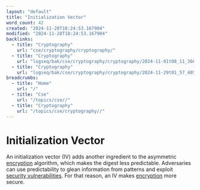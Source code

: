 ```yaml
---
layout: "default"
title: "Initialization Vector"
word_count: 42
created: "2024-11-28T18:24:53.167904"
modified: "2024-11-28T18:24:53.167904"
backlinks:
  - title: "Cryptography"
    url: "cse/cryptography/cryptography/"
  - title: "Cryptography"
    url: "logseq/bak/cse/cryptography/cryptography/2024-11-01t08_11_36626zdesktop/"
  - title: "Cryptography"
    url: "logseq/bak/cse/cryptography/cryptography/2024-11-29t01_57_40576zdesktop/"
breadcrumbs:
  - title: "Home"
    url: "/"
  - title: "Cse"
    url: "/topics/cse//"
  - title: "Cryptography"
    url: "/topics/cse/cryptography//"
---
```

# Initialization Vector

An initialization vector (IV) adds another ingredient to the asymmetric [encryption](docs/cse/cryptography/encryption/index/) algorithm, which makes the digest less predictable. Adversaries can use predictability to glean information from patterns and exploit [security vulnerabilities](docs/security/security-vulnerabilities/index/). For that reason, an IV makes [encryption](docs/cse/cryptography/encryption/index/) more secure.